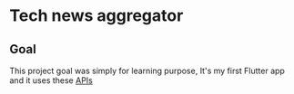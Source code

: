 # Tech news aggregator

## Goal

This project goal was simply for learning purpose, It's my first Flutter app and it uses these [APIs](https://github.com/Shaance/news-aggregator-api)
